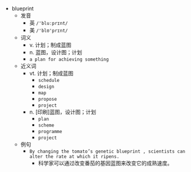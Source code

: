 - blueprint
  - 发音
    - 英 `/'bluːprɪnt/`
    - 美 `/'blʊ'prɪnt/`
  - 词义
    - v. 计划；制成蓝图
    - n. 蓝图，设计图；计划
    - `a plan for achieving something`
  - 近义词
    - vt. 计划；制成蓝图
      - `schedule`
      - `design`
      - `map`
      - `propose`
      - `project`
    - n. [印刷]蓝图，设计图；计划
      - `plan`
      - `scheme`
      - `programme`
      - `project`
  - 例句
    - `By changing the tomato’s genetic blueprint , scientists can alter the rate at which it ripens.`
      - 科学家可以通过改变番茄的基因蓝图来改变它的成熟速度。

